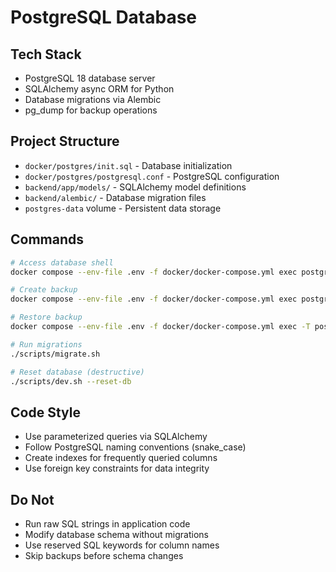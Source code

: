 # PostgreSQL Database

## Tech Stack
- PostgreSQL 18 database server
- SQLAlchemy async ORM for Python
- Database migrations via Alembic
- pg_dump for backup operations

## Project Structure
- `docker/postgres/init.sql` - Database initialization
- `docker/postgres/postgresql.conf` - PostgreSQL configuration
- `backend/app/models/` - SQLAlchemy model definitions
- `backend/alembic/` - Database migration files
- `postgres-data` volume - Persistent data storage

## Commands
```bash
# Access database shell
docker compose --env-file .env -f docker/docker-compose.yml exec postgres psql -U riot_api_user -d riot_api_db

# Create backup
docker compose --env-file .env -f docker/docker-compose.yml exec postgres pg_dump -U riot_api_user -d riot_api_db > backup.sql

# Restore backup
docker compose --env-file .env -f docker/docker-compose.yml exec -T postgres psql -U riot_api_user -d riot_api_db < backup.sql

# Run migrations
./scripts/migrate.sh

# Reset database (destructive)
./scripts/dev.sh --reset-db
```

## Code Style
- Use parameterized queries via SQLAlchemy
- Follow PostgreSQL naming conventions (snake_case)
- Create indexes for frequently queried columns
- Use foreign key constraints for data integrity

## Do Not
- Run raw SQL strings in application code
- Modify database schema without migrations
- Use reserved SQL keywords for column names
- Skip backups before schema changes
